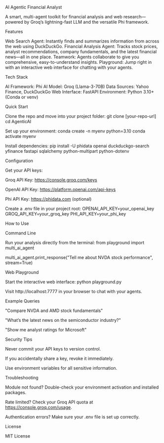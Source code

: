 AI Agentic Financial Analyst

A smart, multi-agent toolkit for financial analysis and web research—powered by Groq’s lightning-fast LLM and the versatile Phi framework.

Features

Web Search Agent: Instantly finds and summarizes information from across the web using DuckDuckGo.
Financial Analysis Agent: Tracks stock prices, analyst recommendations, company fundamentals, and the latest financial news—all in one place.
Teamwork: Agents collaborate to give you comprehensive, easy-to-understand insights.
Playground: Jump right in with an interactive web interface for chatting with your agents.

Tech Stack

AI Framework: Phi
AI Model: Groq (Llama-3-70B)
Data Sources: Yahoo Finance, DuckDuckGo
Web Interface: FastAPI
Environment: Python 3.10+ (Conda or venv)

Quick Start

Clone the repo and move into your project folder:
git clone [your-repo-url]
cd AgenticAI

Set up your environment:
conda create -n myenv python=3.10
conda activate myenv

Install dependencies:
pip install -U phidata openai duckduckgo-search yfinance fastapi sqlalchemy python-multipart python-dotenv

Configuration

Get your API keys:

Groq API Key: https://console.groq.com/keys

OpenAI API Key: https://platform.openai.com/api-keys

Phi API Key: https://phidata.com (optional)

Create a .env file in your project root:
OPENAI_API_KEY=your_openai_key
GROQ_API_KEY=your_groq_key
PHI_API_KEY=your_phi_key

How to Use

Command Line

Run your analysis directly from the terminal:
from playground import multi_ai_agent

multi_ai_agent.print_response("Tell me about NVDA stock performance", stream=True)

Web Playground

Start the interactive web interface:
python playground.py

Visit http://localhost:7777 in your browser to chat with your agents.

Example Queries

"Compare NVDA and AMD stock fundamentals"

"What’s the latest news on the semiconductor industry?"

"Show me analyst ratings for Microsoft"

Security Tips

Never commit your API keys to version control.

If you accidentally share a key, revoke it immediately.

Use environment variables for all sensitive information.

Troubleshooting

Module not found? Double-check your environment activation and installed packages.

Rate limited? Check your Groq API quota at https://console.groq.com/usage.

Authentication errors? Make sure your .env file is set up correctly.

License

MIT License

